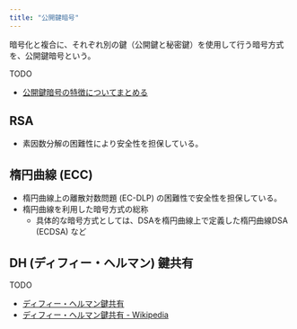 ```yaml
---
title: "公開鍵暗号"
---
```



暗号化と複合に、それぞれ別の鍵（公開鍵と秘密鍵）を使用して行う暗号方式を、公開鍵暗号という。

TODO

- [公開鍵暗号の特徴についてまとめる](https://mryhryki.com/view/?type=memo&id=2022-08-17_f122)

## RSA

- 素因数分解の困難性により安全性を担保している。

## 楕円曲線 (ECC)

- 楕円曲線上の離散対数問題 (EC-DLP) の困難性で安全性を担保している。
- 楕円曲線を利用した暗号方式の総称
  - 具体的な暗号方式としては、DSAを楕円曲線上で定義した楕円曲線DSA (ECDSA) など

## DH (ディフィー・ヘルマン) 鍵共有

TODO

- [ディフィー・ヘルマン鍵共有](https://mryhryki.com/view/?type=memo&id=pBhexyj52AN0symMZlgq-Md0U_IynOL-_nlZwV_QoJP)
- [ディフィー・ヘルマン鍵共有 - Wikipedia](https://ja.wikipedia.org/wiki/%E3%83%87%E3%82%A3%E3%83%95%E3%82%A3%E3%83%BC%E3%83%BB%E3%83%98%E3%83%AB%E3%83%9E%E3%83%B3%E9%8D%B5%E5%85%B1%E6%9C%89)
